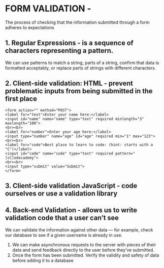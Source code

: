 # FORM VALIDATION -
The process of checking that the information submitted through a form adheres to expectations



## 1.  Regular Expressions - is a sequence of characters representing a pattern. 
We can use patterns to match a string, parts of a string, confirm that data is formatted acceptably, 
or replace parts of strings with different characters. 


## 2. Client-side validation: HTML - prevent problematic inputs from being submitted in the first place

    <form action="" method="POST">
    <label for="text">Enter your name here:</label>
    <input id="name" name="name" type="text" required minlength="3" maxlength="100">
    <br><br>
    <label for="number">Enter your age here:</label>
    <input type="number" name="age" id="age" required min="1" max="123">
    <br><br>
    <label for="code">Best place to learn to code: (hint: starts with a "C")</label>
    <input id="code" name="code" type="text" required pattern="[cC]odecademy">
    <br><br>
    <input type="submit" value="Submit">
    </form>


## 3. Client-side validation JavaScript - code ourselves or use a validation library


## 4. Back-end Validation - allows us to write validation code that a user can’t see
We can validate the information against other data — for example, check our database to see if a given username is already in use.

1. We can make asynchronous requests to the server with pieces of their data and send feedback directly to the user before they’ve submitted.
2. Once the form has been submitted. Verify the validity and safety of data before adding it to a database

